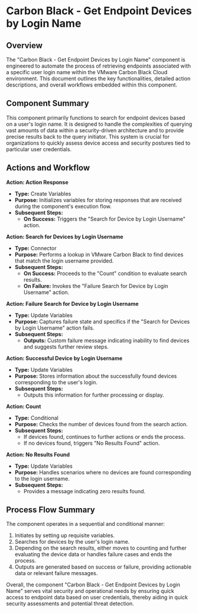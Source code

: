 # Carbon Black - Get Endpoint Devices by Login Name

## Overview

The "Carbon Black - Get Endpoint Devices by Login Name" component is engineered to automate the process of retrieving endpoints associated with a specific user login name within the VMware Carbon Black Cloud environment. This document outlines the key functionalities, detailed action descriptions, and overall workflows embedded within this component.

## Component Summary

This component primarily functions to search for endpoint devices based on a user's login name. It is designed to handle the complexities of querying vast amounts of data within a security-driven architecture and to provide precise results back to the query initiator. This system is crucial for organizations to quickly assess device access and security postures tied to particular user credentials.

## Actions and Workflow

**Action: Action Response**
- **Type:** Create Variables
- **Purpose:** Initializes variables for storing responses that are received during the component's execution flow.
- **Subsequent Steps:**
  - **On Success:** Triggers the "Search for Device by Login Username" action.

**Action: Search for Devices by Login Username**
- **Type:** Connector
- **Purpose:** Performs a lookup in VMware Carbon Black to find devices that match the login username provided.
- **Subsequent Steps:**
  - **On Success:** Proceeds to the "Count" condition to evaluate search results.
  - **On Failure:** Invokes the "Failure Search for Device by Login Username" action.

**Action: Failure Search for Device by Login Username**
- **Type:** Update Variables
- **Purpose:** Captures failure state and specifics if the "Search for Devices by Login Username" action fails.
- **Subsequent Steps:**
  - **Outputs:** Custom failure message indicating inability to find devices and suggests further review steps.

**Action: Successful Device by Login Username**
- **Type:** Update Variables
- **Purpose:** Stores information about the successfully found devices corresponding to the user's login.
- **Subsequent Steps:**
  - Outputs this information for further processing or display.

**Action: Count**
- **Type:** Conditional
- **Purpose:** Checks the number of devices found from the search action.
- **Subsequent Steps:**
  - If devices found, continues to further actions or ends the process.
  - If no devices found, triggers "No Results Found" action.

**Action: No Results Found**
- **Type:** Update Variables
- **Purpose:** Handles scenarios where no devices are found corresponding to the login username.
- **Subsequent Steps:**
  - Provides a message indicating zero results found.

## Process Flow Summary

The component operates in a sequential and conditional manner:
1. Initiates by setting up requisite variables.
2. Searches for devices by the user's login name.
3. Depending on the search results, either moves to counting and further evaluating the device data or handles failure cases and ends the process.
4. Outputs are generated based on success or failure, providing actionable data or relevant failure messages.

Overall, the component "Carbon Black - Get Endpoint Devices by Login Name" serves vital security and operational needs by ensuring quick access to endpoint data based on user credentials, thereby aiding in quick security assessments and potential threat detection.

